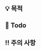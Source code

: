 ## 💡 목적
<!-- 해당 이슈(티켓)이 처리해야할 목적 -->
<!-- 1 씩 증가하는 카운터를 만들자 -->

## 📝 Todo
<!-- 해당 기능을 개발하면서 작업할 리스트 -->
<!-- - [ ] 버튼 클릭시 +1 증가 ... -->

## ‼️ 주의 사항
<!-- 해당 작업에서 주의해아할 사항  -->
<!-- example npm install 꼭 해주세요 -->
